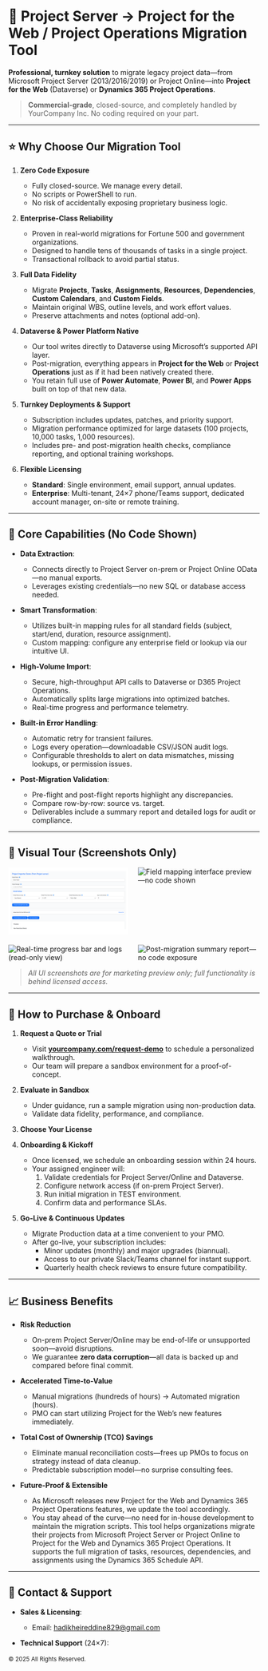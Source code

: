# 🔄 Project Server → Project for the Web / Project Operations Migration Tool

**Professional, turnkey solution** to migrate legacy project data—from Microsoft Project Server (2013/2016/2019) or Project Online—into **Project for the Web** (Dataverse) or **Dynamics 365 Project Operations**.  

> **Commercial-grade**, closed-source, and completely handled by YourCompany Inc. No coding required on your part.

---

## ⭐ Why Choose Our Migration Tool

1. **Zero Code Exposure**  
   - Fully closed-source. We manage every detail.  
   - No scripts or PowerShell to run.  
   - No risk of accidentally exposing proprietary business logic.

2. **Enterprise-Class Reliability**  
   - Proven in real-world migrations for Fortune 500 and government organizations.  
   - Designed to handle tens of thousands of tasks in a single project.  
   - Transactional rollback to avoid partial status.

3. **Full Data Fidelity**  
   - Migrate **Projects**, **Tasks**, **Assignments**, **Resources**, **Dependencies**, **Custom Calendars**, and **Custom Fields**.  
   - Maintain original WBS, outline levels, and work effort values.  
   - Preserve attachments and notes (optional add-on).

4. **Dataverse & Power Platform Native**  
   - Our tool writes directly to Dataverse using Microsoft’s supported API layer.  
   - Post-migration, everything appears in **Project for the Web** or **Project Operations** just as if it had been natively created there.  
   - You retain full use of **Power Automate**, **Power BI**, and **Power Apps** built on top of that new data.

5. **Turnkey Deployments & Support**  
   - Subscription includes updates, patches, and priority support.  
   - Migration performance optimized for large datasets (100 projects, 10,000 tasks, 1,000 resources).  
   - Includes pre- and post-migration health checks, compliance reporting, and optional training workshops.

6. **Flexible Licensing**  
   - **Standard**: Single environment, email support, annual updates.  
   - **Enterprise**: Multi-tenant, 24×7 phone/Teams support, dedicated account manager, on-site or remote training.

---

## 🎯 Core Capabilities (No Code Shown)

- **Data Extraction**:  
  - Connects directly to Project Server on-prem or Project Online OData—no manual exports.  
  - Leverages existing credentials—no new SQL or database access needed.

- **Smart Transformation**:  
  - Utilizes built-in mapping rules for all standard fields (subject, start/end, duration, resource assignment).  
  - Custom mapping: configure any enterprise field or lookup via our intuitive UI.

- **High-Volume Import**:  
  - Secure, high-throughput API calls to Dataverse or D365 Project Operations.  
  - Automatically splits large migrations into optimized batches.  
  - Real-time progress and performance telemetry.

- **Built-in Error Handling**:  
  - Automatic retry for transient failures.  
  - Logs every operation—downloadable CSV/JSON audit logs.  
  - Configurable thresholds to alert on data mismatches, missing lookups, or permission issues.

- **Post-Migration Validation**:  
  - Pre-flight and post-flight reports highlight any discrepancies.  
  - Compare row-by-row: source vs. target.  
  - Deliverables include a summary report and detailed logs for audit or compliance.

---

## 📸 Visual Tour (Screenshots Only)

<div style="display:flex;flex-wrap:wrap;gap:20px;">
  <img src="import.png" alt="Landing page: migration dashboard overview" width="240" />
  <img src="screenshots/field_mapping_view.png" alt="Field mapping interface preview—no code shown" width="240" />
  <img src="screenshots/progress_bar.png" alt="Real-time progress bar and logs (read-only view)" width="240" />
  <img src="screenshots/report_summary.png" alt="Post-migration summary report—no code exposure" width="240" />
</div>

> _All UI screenshots are for marketing preview only; full functionality is behind licensed access._

---

## 🚀 How to Purchase & Onboard

1. **Request a Quote or Trial**  
   - Visit **[yourcompany.com/request-demo](https://yourcompany.com/request-demo)** to schedule a personalized walkthrough.  
   - Our team will prepare a sandbox environment for a proof-of-concept.

2. **Evaluate in Sandbox**  
   - Under guidance, run a sample migration using non-production data.  
   - Validate data fidelity, performance, and compliance.

3. **Choose Your License**  

4. **Onboarding & Kickoff**  
   - Once licensed, we schedule an onboarding session within 24 hours.  
   - Your assigned engineer will:  
     1. Validate credentials for Project Server/Online and Dataverse.  
     2. Configure network access (if on-prem Project Server).  
     3. Run initial migration in TEST environment.  
     4. Confirm data and performance SLAs.

5. **Go-Live & Continuous Updates**  
   - Migrate Production data at a time convenient to your PMO.  
   - After go-live, your subscription includes:  
     - Minor updates (monthly) and major upgrades (biannual).  
     - Access to our private Slack/Teams channel for instant support.  
     - Quarterly health check reviews to ensure future compatibility.

---

## 📈 Business Benefits

- **Risk Reduction**  
  - On-prem Project Server/Online may be end-of-life or unsupported soon—avoid disruptions.  
  - We guarantee **zero data corruption**—all data is backed up and compared before final commit.

- **Accelerated Time-to-Value**  
  - Manual migrations (hundreds of hours) → Automated migration (hours).  
  - PMO can start utilizing Project for the Web’s new features immediately.

- **Total Cost of Ownership (TCO) Savings**  
  - Eliminate manual reconciliation costs—frees up PMOs to focus on strategy instead of data cleanup.  
  - Predictable subscription model—no surprise consulting fees.

- **Future-Proof & Extensible**  
  - As Microsoft releases new Project for the Web and Dynamics 365 Project Operations features, we update the tool accordingly.  
  - You stay ahead of the curve—no need for in-house development to maintain the migration scripts.
This tool helps organizations migrate their projects from Microsoft Project Server or Project Online to Project for the Web and Dynamics 365 Project Operations. It supports the full migration of tasks, resources, dependencies, and assignments using the Dynamics 365 Schedule API.

---

## 📩 Contact & Support

- **Sales & Licensing**:  
  - Email: hadikheireddine829@gmail.com


- **Technical Support** (24×7):  

<small>© 2025 All Rights Reserved.
